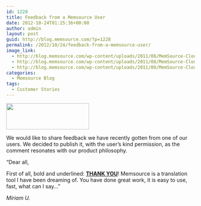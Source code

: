 ```yaml
---
id: 1228
title: Feedback from a Memsource User
date: 2012-10-24T01:25:36+00:00
author: admin
layout: post
guid: http://blog.memsource.com/?p=1228
permalink: /2012/10/24/feedback-from-a-memsource-user/
image_link:
  - http://blog.memsource.com/wp-content/uploads/2011/08/MemSource-Cloud.png
  - http://blog.memsource.com/wp-content/uploads/2011/08/MemSource-Cloud.png
  - http://blog.memsource.com/wp-content/uploads/2011/08/MemSource-Cloud.png
categories:
  - Memsource Blog
tags:
  - Customer Stories
---
```

[<img class=" alignleft" title="Memsource Cloud – medium" src="/wp-content/uploads/2012/08/MemSource-Cloud-–-medium.png" alt="" width="221" height="70" />](http://www.memsource.com/)

We would like to share feedback we have recently gotten from one of our users. We decided to publish it, with the user&#8217;s kind permission, as the comment resonates with our product philosophy.<!--more-->

&#8220;Dear all,

First of all, bold and underlined: **<span style="text-decoration: underline;">THANK YOU</span>**! Memsource is a translation tool I have been dreaming of. You have done great work, it is easy to use, fast, what can I say&#8230;&#8221;

_Miriam U._
